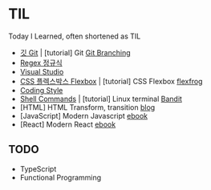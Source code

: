 # TIL
Today I Learned, often shortened as TIL

- [깃 Git](/Git.md) | [tutorial] Git [Git Branching](https://learngitbranching.js.org/?locale=ko)
- [Regex 정규식](/regex.md)
- [Visual Studio](/vscode.md)
- [CSS 플렉스박스 Flexbox](/flexbox.md) | [tutorial] CSS Flexbox [flexfrog](https://flexboxfroggy.com/)
- [Coding Style](/styleguide.md)
- [Shell Commands](/terminalCommands.md) | [tutorial] Linux terminal [Bandit](https://overthewire.org/wargames/bandit/)
- [HTML] HTML Transform, transition [blog](https://codingbroker.tistory.com/54)
- [JavaScript] Modern Javascript [ebook](https://learnjs.vlpt.us/)
- [React] Modern React [ebook](https://react.vlpt.us/)

## TODO
- TypeScript
- Functional Programming
